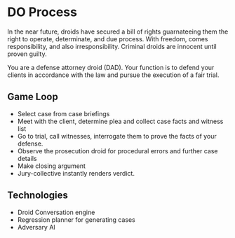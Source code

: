 # DO Process

In the near future, droids have secured a bill of rights guarnateeing them the
right to operate, determinate, and due process. With freedom, comes
responsibility, and also irresponsibility. Criminal droids are innocent until
proven guilty.

You are a defense attorney droid (DAD). Your function is to defend your clients
in accordance with the law and pursue the execution of a fair trial.


## Game Loop

* Select case from case briefings
* Meet with the client, determine plea and collect case facts and witness list
* Go to trial, call witnesses, interrogate them to prove the facts of your defense.
* Observe the prosecution droid for procedural errors and further case details
* Make closing argument
* Jury-collective instantly renders verdict.


## Technologies

* Droid Conversation engine
* Regression planner for generating cases
* Adversary AI

